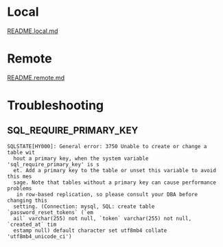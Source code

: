 # Local

[README.local.md](README.local.md)

# Remote

[README.remote.md](README.remote.md)

# Troubleshooting

## SQL_REQUIRE_PRIMARY_KEY

```shell
SQLSTATE[HY000]: General error: 3750 Unable to create or change a table wit
  hout a primary key, when the system variable 'sql_require_primary_key' is s
  et. Add a primary key to the table or unset this variable to avoid this mes
  sage. Note that tables without a primary key can cause performance problems
   in row-based replication, so please consult your DBA before changing this
  setting. (Connection: mysql, SQL: create table `password_reset_tokens` (`em
  ail` varchar(255) not null, `token` varchar(255) not null, `created_at` tim
  estamp null) default character set utf8mb4 collate 'utf8mb4_unicode_ci')
```
